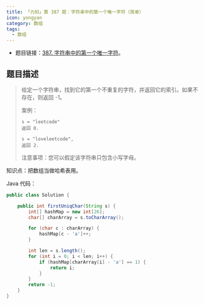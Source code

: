 ```yaml
---
title: 「力扣」第 387 题：字符串中的第一个唯一字符（简单）
icon: yongyan
category: 数组
tags:
  - 数组
---
```



+ 题目链接：[387. 字符串中的第一个唯一字符](https://leetcode-cn.com/problems/first-unique-character-in-a-string)。



## 题目描述

> 给定一个字符串，找到它的第一个不重复的字符，并返回它的索引。如果不存在，则返回 -1。
>
> 案例：
>
> ```
> s = "leetcode"
> 返回 0.
> 
> s = "loveleetcode",
> 返回 2.
> ```
>
> 注意事项：您可以假定该字符串只包含小写字母。

知识点：把数组当做哈希表用。

Java 代码：

```java
public class Solution {

    public int firstUniqChar(String s) {
        int[] hashMap = new int[26];
        char[] charArray = s.toCharArray();

        for (char c : charArray) {
            hashMap[c - 'a']++;
        }

        int len = s.length();
        for (int i = 0; i < len; i++) {
            if (hashMap[charArray[i] - 'a'] == 1) {
                return i;
            }
        }
        return -1;
    }
}
```








